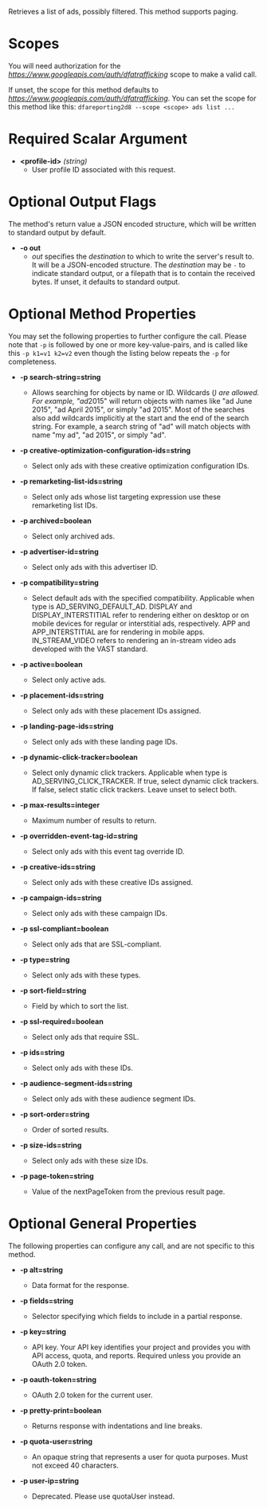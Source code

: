 Retrieves a list of ads, possibly filtered. This method supports paging.
# Scopes

You will need authorization for the *https://www.googleapis.com/auth/dfatrafficking* scope to make a valid call.

If unset, the scope for this method defaults to *https://www.googleapis.com/auth/dfatrafficking*.
You can set the scope for this method like this: `dfareporting2d8 --scope <scope> ads list ...`
# Required Scalar Argument
* **&lt;profile-id&gt;** *(string)*
    - User profile ID associated with this request.

# Optional Output Flags

The method's return value a JSON encoded structure, which will be written to standard output by default.

* **-o out**
    - *out* specifies the *destination* to which to write the server's result to.
      It will be a JSON-encoded structure.
      The *destination* may be `-` to indicate standard output, or a filepath that is to contain the received bytes.
      If unset, it defaults to standard output.
# Optional Method Properties

You may set the following properties to further configure the call. Please note that `-p` is followed by one 
or more key-value-pairs, and is called like this `-p k1=v1 k2=v2` even though the listing below repeats the
`-p` for completeness.

* **-p search-string=string**
    - Allows searching for objects by name or ID. Wildcards (*) are allowed. For example, &#34;ad*2015&#34; will return objects with names like &#34;ad June 2015&#34;, &#34;ad April 2015&#34;, or simply &#34;ad 2015&#34;. Most of the searches also add wildcards implicitly at the start and the end of the search string. For example, a search string of &#34;ad&#34; will match objects with name &#34;my ad&#34;, &#34;ad 2015&#34;, or simply &#34;ad&#34;.

* **-p creative-optimization-configuration-ids=string**
    - Select only ads with these creative optimization configuration IDs.

* **-p remarketing-list-ids=string**
    - Select only ads whose list targeting expression use these remarketing list IDs.

* **-p archived=boolean**
    - Select only archived ads.

* **-p advertiser-id=string**
    - Select only ads with this advertiser ID.

* **-p compatibility=string**
    - Select default ads with the specified compatibility. Applicable when type is AD_SERVING_DEFAULT_AD. DISPLAY and DISPLAY_INTERSTITIAL refer to rendering either on desktop or on mobile devices for regular or interstitial ads, respectively. APP and APP_INTERSTITIAL are for rendering in mobile apps. IN_STREAM_VIDEO refers to rendering an in-stream video ads developed with the VAST standard.

* **-p active=boolean**
    - Select only active ads.

* **-p placement-ids=string**
    - Select only ads with these placement IDs assigned.

* **-p landing-page-ids=string**
    - Select only ads with these landing page IDs.

* **-p dynamic-click-tracker=boolean**
    - Select only dynamic click trackers. Applicable when type is AD_SERVING_CLICK_TRACKER. If true, select dynamic click trackers. If false, select static click trackers. Leave unset to select both.

* **-p max-results=integer**
    - Maximum number of results to return.

* **-p overridden-event-tag-id=string**
    - Select only ads with this event tag override ID.

* **-p creative-ids=string**
    - Select only ads with these creative IDs assigned.

* **-p campaign-ids=string**
    - Select only ads with these campaign IDs.

* **-p ssl-compliant=boolean**
    - Select only ads that are SSL-compliant.

* **-p type=string**
    - Select only ads with these types.

* **-p sort-field=string**
    - Field by which to sort the list.

* **-p ssl-required=boolean**
    - Select only ads that require SSL.

* **-p ids=string**
    - Select only ads with these IDs.

* **-p audience-segment-ids=string**
    - Select only ads with these audience segment IDs.

* **-p sort-order=string**
    - Order of sorted results.

* **-p size-ids=string**
    - Select only ads with these size IDs.

* **-p page-token=string**
    - Value of the nextPageToken from the previous result page.

# Optional General Properties

The following properties can configure any call, and are not specific to this method.

* **-p alt=string**
    - Data format for the response.

* **-p fields=string**
    - Selector specifying which fields to include in a partial response.

* **-p key=string**
    - API key. Your API key identifies your project and provides you with API access, quota, and reports. Required unless you provide an OAuth 2.0 token.

* **-p oauth-token=string**
    - OAuth 2.0 token for the current user.

* **-p pretty-print=boolean**
    - Returns response with indentations and line breaks.

* **-p quota-user=string**
    - An opaque string that represents a user for quota purposes. Must not exceed 40 characters.

* **-p user-ip=string**
    - Deprecated. Please use quotaUser instead.
